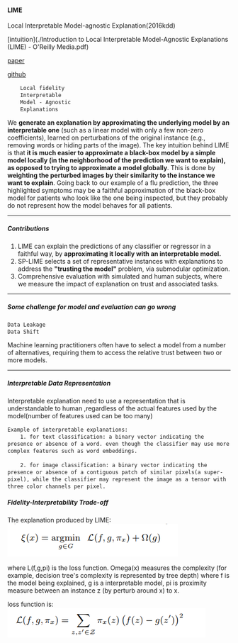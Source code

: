 #### LIME
Local Interpretable Model-agnostic Explanation(2016kdd)

[intuition](./Introduction to Local Interpretable Model-Agnostic Explanations (LIME) - O'Reilly Media.pdf)

[paper](https://arxiv.org/abs/1602.04938v3)

[github](https://github.com/marcotcr/lime)

```
	Local fidelity
	Interpretable
	Model - Agnostic
	Explanations
```
We **generate an explanation by approximating the underlying model by an interpretable one** (such as a linear model with only a few non-zero coefficients), learned on perturbations of the original instance (e.g., removing words or hiding parts of the image). The key intuition behind LIME is that **it is much easier to approximate a black-box model by a simple model locally (in the neighborhood of the prediction we want to explain), as opposed to trying to approximate a model globally**. This is done by **weighting the perturbed images by their similarity to the instance we want to explain**. Going back to our example of a flu prediction, the three highlighted symptoms may be a faithful approximation of the black-box model for patients who look like the one being inspected, but they probably do not represent how the model behaves for all patients.

---
##### Contributions

1. LIME can explain the predictions of any classifier or regressor in a faithful way, by **approximating it locally with an interpretable model.**
2. SP-LIME selects a set of representative instances with explanations to address the **"trusting the model"** problem, via submodular optimization.
3. Comprehensive evaluation with simulated and human subjects, where we measure the impact of explanation on trust and associated tasks. 
---
##### Some challenge for model and evaluation can go wrong
```
Data Leakage
Data Shift
```
Machine learning practitioners often have to select a model from a number of alternatives, requiring them to access the relative trust between two or more models.

---
##### Interpretable Data Representation
Interpretable explanation need to use a representation that is understandable to human ,regardless of the actual features used by the model(number of features used can be too many)
```
Example of interpretable explanations:
	1. for text classification: a binary vector indicating the presence or absence of a word. even though the classifier may use more complex features such as word embeddings.
	
	2. for image classification: a binary vector indicating the presence or absence of a contiguous patch of similar pixels(a super-pixel), while the classifier may represent the image as a tensor with three color channels per pixel.
```

##### Fidelity-Interpretability Trade-off
The explanation produced by LIME:
![explanation](./LIME_explanation.png)

where L(f,g,pi) is the loss function. Omega(x) measures the complexity (for example, decision tree's complexity is represented by tree depth)
where f is the model being explained, g is a interpretable model, pi is proximity measure between an instance z (by perturb around x) to x.

loss function is:
![loss function](./loss_function.png)